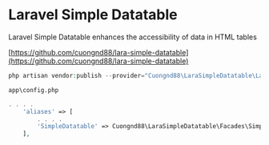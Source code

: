 # Laravel Simple Datatable

Laravel Simple Datatable enhances the accessibility of data in HTML tables

[https://github.com/cuongnd88/lara-simple-datatable](https://github.com/cuongnd88/lara-simple-datatable)


```php
php artisan vendor:publish --provider="Cuongnd88\LaraSimpleDatatable\LaraSimpleDatatableServiceProvider"
```

`app\config.php`

```php
. . . .
    'aliases' => [
        . . . .
        'SimpleDatatable' => Cuongnd88\LaraSimpleDatatable\Facades\SimpleDatatableFacade::class,
    ],
```